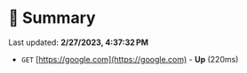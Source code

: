 # 📖 Summary
Last updated: **2/27/2023, 4:37:32 PM**

- `GET` [https://google.com](https://google.com) - **Up** (220ms)
